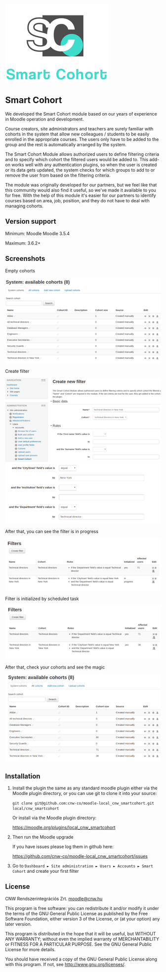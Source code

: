 ![Smart Cohort](docs/logo.png?raw=true)

# Smart Cohort #

We developed the Smart Cohort module based on our years of experience in Moodle operation and development.

Course creators, site administrators and teachers are surely familiar with cohorts in the system that allow new colleagues / students to be easily enrolled in the appropriate courses. The users only have to be added to the group and the rest is automatically arranged by the system.

The Smart Cohort Module allows authorized users to define filtering criteria and to specify which cohort the filtered users would be added to. This add-on works well with any authentication plugins, so when the user is created or its data gets updated, the system checks for which groups to add to or remove the user from based on the filtering criteria.

The module was originally developed for our partners, but we feel like that this community would also find it useful, so we've made it available to you for free. With the help of this module it's easier for our partners to identify courses based on area, job, position, and they do not have to deal with managing cohorts.

## Version support ##

Minimum: Moodle Moodle 3.5.4

Maximum: 3.6.2+

## Screenshots ##

Empty cohorts

![](docs/001_available_cohorts.png?raw=true)

Create filter

![](docs/007_create_with_2_rules.png?raw=true)
![](docs/008_rules.png?raw=true)

After that, you can see the filter is in progress

![](docs/009_initializing.png?raw=true)

Filter is initialized by scheduled task

![](docs/010_initialized.png?raw=true)

After that, check your cohorts and see the magic

![](docs/011_cohort_uploaded.png?raw=true)


## Installation ##

1. Install the plugin the same as any standard moodle plugin either via the
Moodle plugin directory, or you can use git to clone it into your source:

     `git clone git@github.com:cnw-co/moodle-local_cnw_smartcohort.git local/cnw_smartcohort`
     
      Or install via the Moodle plugin directory:
         
      https://moodle.org/plugins/local_cnw_smartcohort
     
2. Then run the Moodle upgrade

    If you have issues please log them in github here:
    
    https://github.com/cnw-co/moodle-local_cnw_smartcohort/issues
    
3. Go to `Dashboard ► Site administration ► Users ► Accounts ► Smart Cohort` and create your first filter


## License ##

CNW Rendszerintegrációs Zrt. <moodle@cnw.hu>

This program is free software: you can redistribute it and/or modify it under
the terms of the GNU General Public License as published by the Free Software
Foundation, either version 3 of the License, or (at your option) any later
version.

This program is distributed in the hope that it will be useful, but WITHOUT ANY
WARRANTY; without even the implied warranty of MERCHANTABILITY or FITNESS FOR A
PARTICULAR PURPOSE.  See the GNU General Public License for more details.

You should have received a copy of the GNU General Public License along with
this program.  If not, see <http://www.gnu.org/licenses/>.
